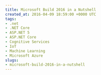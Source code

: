 ```yaml
---
title: Microsoft Build 2016 in a Nutshell
created_at: 2016-04-09 18:59:00 +0000 UTC
tags:
- .net
- .NET Core
- ASP.NET 5
- ASP.NET Core
- Cognitive Services
- IoT
- Machine Learning
- Microsoft Azure
slugs:
- microsoft-build-2016-in-a-nutshell
---
```

